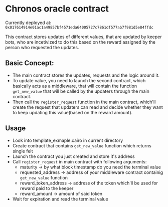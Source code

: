 # Chronos oracle contract

Currently deployed at: `0x017614914e01ac1a49857bf4571eda64005727c7861df577ab7f981d5e84ffdc`

This contract stores updates of different values, that are updated by keeper bots, who are incetivized to do this based on the reward assigned by the person who requested the updates. 

## Basic Concept:

* The main contract stores the updates, requests and the logic around it. 
* To update value, you need to launch the second contract, which basically acts as a middleware, that will contain the function `get_new_value` that will be called by the updaters through the main contract. 
* Then call the `register_request` function in the main contract, which'll create the request that updaters can read and decide whether they want to keep updating this value(based on the reward amount).

## Usage

* Look into template_exmaple.cairo in current directory
* Create contract that contains `get_new_value` function which returns single felt
* Launch the contract you just created and store it's address
* Call `register_request` in main contract with following arguments:
    * maturity -> by what block timestamp do you need the terminal value
    * requested_address -> address of your middleware contract containig `get_new_value` function
    * reward_token_address -> address of the token which'll be used for reward paid to the keeper
    * reward_amount -> amount of said token 
* Wait for expiration and read the terminal value  
